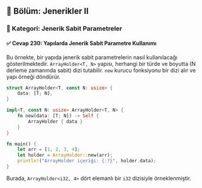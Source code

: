 ## 📘 Bölüm: Jenerikler II  
### 🔹 Kategori: Jenerik Sabit Parametreler  
#### ✅ Cevap 230: Yapılarda Jenerik Sabit Parametre Kullanımı

Bu örnekte, bir yapıda jenerik sabit parametrelerin nasıl kullanılacağı gösterilmektedir. `ArrayHolder<T, N>` yapısı, herhangi bir türde ve boyutta (N derleme zamanında sabit) dizi tutabilir. `new` kurucu fonksiyonu bir dizi alır ve yapı örneği döndürür.

```rust
struct ArrayHolder<T, const N: usize> {
    data: [T; N],
}

impl<T, const N: usize> ArrayHolder<T, N> {
    fn new(data: [T; N]) -> Self {
        ArrayHolder { data }
    }
}

fn main() {
    let arr = [1, 2, 3, 4];
    let holder = ArrayHolder::new(arr);
    println!("ArrayHolder içeriği: {:?}", holder.data);
}
```

Burada, `ArrayHolder<i32, 4>` dört elemanlı bir `i32` dizisiyle örneklenmiştir.
